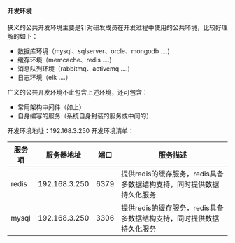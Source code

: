 #### 开发环境

狭义的公共开发环境主要是针对研发成员在开发过程中使用的公共环境，比较好理解的如下：
* 数据库环境（mysql、sqlserver、orcle、mongodb ....)
* 缓存环境（memcache、redis ....)
* 消息队列环境（rabbitmq、activemq ....)
* 日志环境（elk ....）

广义的公共开发环境不止包含上述环境，还可包含：
* 常用架构中间件（如上）
* 自身编写的服务（系统自身封装的服务或中间的）

开发环境地址：192.168.3.250
开发环境清单：

|服务项|服务器地址|端口|服务描述|
|-----|--------|----|------|
|redis|192.168.3.250|6379|提供redis的缓存服务，redis具备多数据结构支持，同时提供数据持久化服务|
|mysql|192.168.3.250|3306|提供redis的缓存服务，redis具备多数据结构支持，同时提供数据持久化服务|


